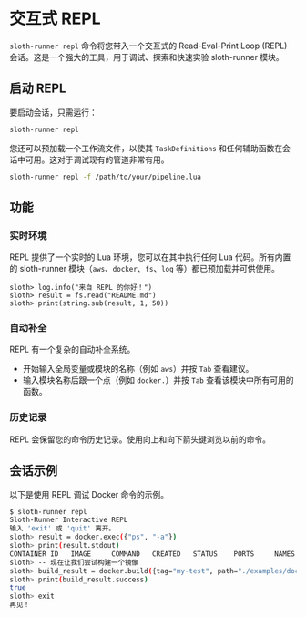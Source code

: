 # 交互式 REPL

`sloth-runner repl` 命令将您带入一个交互式的 Read-Eval-Print Loop (REPL) 会话。这是一个强大的工具，用于调试、探索和快速实验 sloth-runner 模块。

## 启动 REPL

要启动会话，只需运行：
```bash
sloth-runner repl
```

您还可以预加载一个工作流文件，以使其 `TaskDefinitions` 和任何辅助函数在会话中可用。这对于调试现有的管道非常有用。

```bash
sloth-runner repl -f /path/to/your/pipeline.lua
```

## 功能

### 实时环境
REPL 提供了一个实时的 Lua 环境，您可以在其中执行任何 Lua 代码。所有内置的 sloth-runner 模块（`aws`、`docker`、`fs`、`log` 等）都已预加载并可供使用。

```
sloth> log.info("来自 REPL 的你好！")
sloth> result = fs.read("README.md")
sloth> print(string.sub(result, 1, 50))
```

### 自动补全
REPL 有一个复杂的自动补全系统。
- 开始输入全局变量或模块的名称（例如 `aws`）并按 `Tab` 查看建议。
- 输入模块名称后跟一个点（例如 `docker.`）并按 `Tab` 查看该模块中所有可用的函数。

### 历史记录
REPL 会保留您的命令历史记录。使用向上和向下箭头键浏览以前的命令。

## 会话示例

以下是使用 REPL 调试 Docker 命令的示例。

```bash
$ sloth-runner repl
Sloth-Runner Interactive REPL
输入 'exit' 或 'quit' 离开。
sloth> result = docker.exec({"ps", "-a"})
sloth> print(result.stdout)
CONTAINER ID   IMAGE     COMMAND   CREATED   STATUS    PORTS     NAMES
sloth> -- 现在让我们尝试构建一个镜像
sloth> build_result = docker.build({tag="my-test", path="./examples/docker"})
sloth> print(build_result.success)
true
sloth> exit
再见！
```

